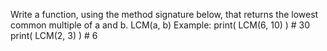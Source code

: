 Write a function, using the method signature below, that returns the lowest common multiple of a and b.
LCM(a, b)
Example:
print( LCM(6, 10) )		# 30
print( LCM(2, 3) )		# 6